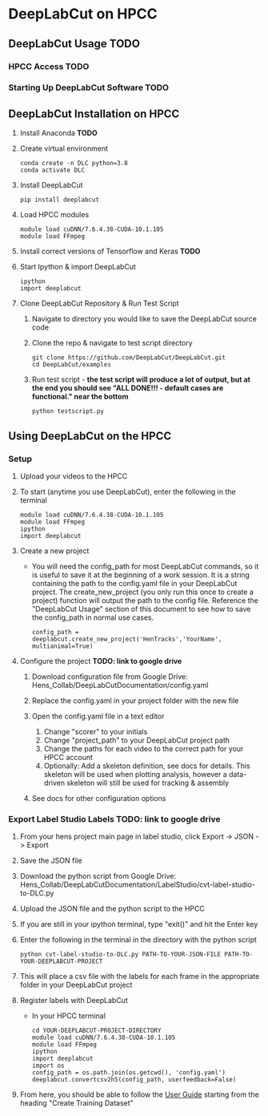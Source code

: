 # DeepLabCut on HPCC

## DeepLabCut Usage **TODO**

### HPCC Access **TODO**

### Starting Up DeepLabCut Software **TODO**

## DeepLabCut Installation on HPCC

1. Install Anaconda **TODO**

2. Create virtual environment

	`conda create -n DLC python=3.8`<br>
	`conda activate DLC`

3. Install DeepLabCut

	`pip install deeplabcut`

4. Load HPCC modules

	`module load cuDNN/7.6.4.38-CUDA-10.1.105`<br>
	`module load FFmpeg`

5. Install correct versions of Tensorflow and Keras **TODO**

6. Start Ipython & import DeepLabCut

	`ipython`<br>
	`import deeplabcut`

7. Clone DeepLabCut Repository & Run Test Script

	1. Navigate to directory you would like to save the DeepLabCut 
	   source code

	2. Clone the repo & navigate to test script directory

		`git clone https://github.com/DeepLabCut/DeepLabCut.git`<br>
		`cd DeepLabCut/examples`

	3. Run test script - **the test script will produce a lot of output, but at the end you should see "ALL DONE!!! - default cases are functional." near the bottom**

		`python testscript.py`


## Using DeepLabCut on the HPCC

### Setup

1. Upload your videos to the HPCC

2. To start (anytime you use DeepLabCut), enter the following in the terminal

	`module load cuDNN/7.6.4.38-CUDA-10.1.105`<br>
	`module load FFmpeg`<br>
	`ipython`<br>
	`import deeplabcut`

2. Create a new project

	- You will need the config_path for most DeepLabCut commands, so it is useful to
	  save it at the  beginning of a work session. It is a string containing the path to the config.yaml
	  file in your DeepLabCut project. The create_new_project (you only run this once to create a project)
	  function will output the path to the config file. Reference the "DeepLabCut Usage" section of this
	  document to see how to save the config_path in normal use cases.

	    `config_path = deeplabcut.create_new_project('HenTracks','YourName', multianimal=True)`

3. Configure the project **TODO: link to google drive**

    1. Download configuration file from Google Drive: Hens_Collab/DeepLabCutDocumentation/config.yaml

    2. Replace the config.yaml in your project folder with the new file

    3. Open the config.yaml file in a text editor

    	1. Change "scorer" to your initials
    	2. Change "project_path" to your DeepLabCut project path
    	3. Change the paths for each video to the correct path for your HPCC account
    	4. Optionally: Add a skeleton definition, see docs for details. This skeleton will be used when
    	   plotting analysis, however a data-driven skeleton will still be used for tracking & assembly

   4. See docs for other configuration options

### Export Label Studio Labels **TODO: link to google drive**

1. From your hens project main page in label studio, click Export -> JSON -> Export
2. Save the JSON file
3. Download the python script from Google Drive: Hens_Collab/DeepLabCutDocumentation/LabelStudio/cvt-label-studio-to-DLC.py
4. Upload the JSON file and the python script to the HPCC
5. If you are still in your ipython terminal, type "exit()" and hit the Enter key
6. Enter the following in the terminal in the directory with the python script

    `python cvt-label-studio-to-DLC.py PATH-TO-YOUR-JSON-FILE PATH-TO-YOUR-DEEPLABCUT-PROJECT`

7. This will place a csv file with the labels for each frame in the appropriate folder in your DeepLabCut project
8. Register labels with DeepLabCut

	- In your HPCC terminal

		`cd YOUR-DEEPLABCUT-PROJECT-DIRECTORY`<br>
		`module load cuDNN/7.6.4.38-CUDA-10.1.105`<br>
		`module load FFmpeg`<br>
		`ipython`<br>
		`import deeplabcut`<br>
		`import os`<br>
		`config_path = os.path.join(os.getcwd(), 'config.yaml')`<br>
		`deeplabcut.convertcsv2h5(config_path, userfeedback=False)`

9. From here, you should be able to follow the [User Guide](https://github.com/DeepLabCut/DeepLabCut/blob/master/docs/maDLC_UserGuide.md) starting from the heading "Create Training Dataset"
